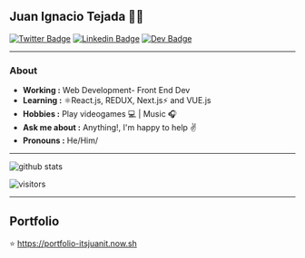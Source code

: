 ## Juan Ignacio Tejada 👨‍💻
[![Twitter Badge](https://img.shields.io/badge/-itsjuanit-1ca0f1?style=flat-square&logo=twitter&logoColor=white&link=https://twitter.com/itsjuanit)](https://twitter.com/itsjuanit) 
[![Linkedin Badge](https://img.shields.io/badge/-Juan_Ignacio_Tejada-blue?style=flat-square&logo=Linkedin&logoColor=white&link=https://www.linkedin.com/in/itsjuanit/)](https://www.linkedin.com/in/itsjuanit/) 
[![Dev Badge](https://img.shields.io/badge/-itsjuanit-black?style=flat-square&logo=dev.to&logoColor=white&link=https://portfolio-itsjuanit.now.sh/)](https://portfolio-itsjuanit.now.sh/) 

---------------------------------------------------------------------------------------------------------------------------------------------------------------------------------
### About
-  **Working :** Web Development- Front End Dev
-  **Learning :** ⚛️React.js, REDUX, Next.js:zap: and VUE.js
-  **Hobbies :** Play videogames 💻 | Music :headphones:
-  **Ask me about :** Anything!, I'm happy to help :v:
-  **Pronouns :** He/Him/

---------------------------------------------------------------------------------------------------------------------------------------------------------------------------------

![github stats](https://github-readme-stats.vercel.app/api?username=itsjuanit&show_icons=true)

![visitors](https://visitor-badge.glitch.me/badge?page_id=itsjuanit.itsjuanit) 

---------------------------------------------------------------------------------------------------------------------------------------------------------------------------------
## Portfolio

⭐️ https://portfolio-itsjuanit.now.sh 




